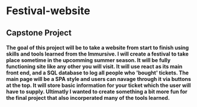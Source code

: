 # Festival-website
## Capstone Project


#### The goal of this project will be to take a website from start to finish using skills and tools learned from the Immursive. I will create a festival to take place sometime in the upcomming summer season. It will be fully functioning site like any other you will visit. It will use react as its main front end, and a SQL database to log all people who 'bought' tickets. The main page will be a SPA style and users can navage through it via buttons at the top. It will store basic information for your ticket which the user will have to supply. Ultimatly I wanted to create something a bit more fun for the final project that also incorperated many of the tools learned.


